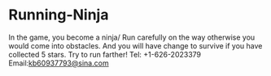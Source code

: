 # Running-Ninja
In the game, you become a ninja/ Run carefully on the way otherwise you would come into obstacles. And you will have change to survive if you have collected 5 stars. Try to run farther!
Tel: +1-626-2023379
Email:kb60937793@sina.com
